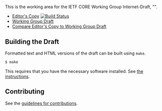 # 

This is the working area for the IETF CORE Working Group Internet-Draft, "".

* [Editor's Copy](https://core-wg.github.io/cocoa/#go.draft-ietf-core-cocoa.html)  [![Build Status](https://travis-ci.org/core-wg/cocoa.svg?branch=master)](https://travis-ci.org/core-wg/cocoa)
* [Working Group Draft](https://tools.ietf.org/html/draft-ietf-core-cocoa)
* [Compare Editor's Copy to Working Group Draft](https://core-wg.github.io/cocoa/#go.draft-ietf-core-cocoa.diff)

## Building the Draft

Formatted text and HTML versions of the draft can be built using `make`.

```sh
$ make
```

This requires that you have the necessary software installed.  See
[the instructions](https://github.com/martinthomson/i-d-template/blob/master/doc/SETUP.md).


## Contributing

See the
[guidelines for contributions](https://github.com/core-wg/cocoa/blob/master/CONTRIBUTING.md).
